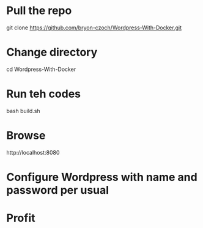 # Pull the repo
git clone https://github.com/bryon-czoch/Wordpress-With-Docker.git

# Change directory
cd Wordpress-With-Docker

# Run teh codes
bash build.sh

# Browse
http://localhost:8080

# Configure Wordpress with name and password per usual

# Profit
